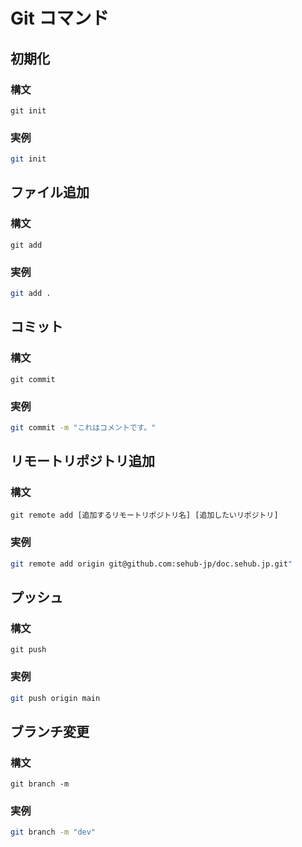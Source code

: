 ---
---
# Git コマンド

## 初期化
### 構文
`git init`

### 実例
```bash
git init
```

## ファイル追加
### 構文
`git add`

### 実例
```bash
git add .
```

## コミット
### 構文
`git commit`

### 実例
```bash
git commit -m "これはコメントです。"
```

## リモートリポジトリ追加
### 構文
`git remote add [追加するリモートリポジトリ名] [追加したいリポジトリ]`

### 実例
```bash
git remote add origin git@github.com:sehub-jp/doc.sehub.jp.git"
```

## プッシュ
### 構文
`git push`

### 実例
```bash
git push origin main
```

## ブランチ変更
### 構文
`git branch -m`

### 実例
```bash
git branch -m "dev"
```